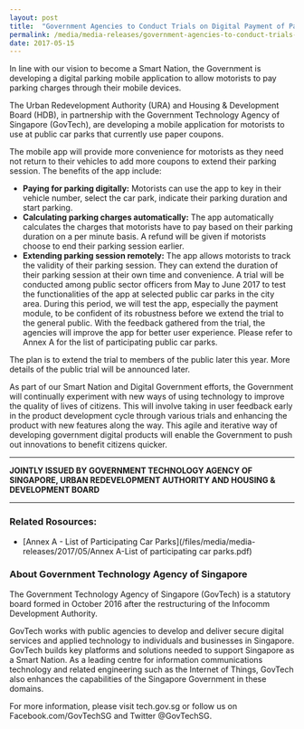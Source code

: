 ```yaml
---
layout: post
title:  "Government Agencies to Conduct Trials on Digital Payment of Parking Charges"
permalink: /media/media-releases/government-agencies-to-conduct-trials-on-digital-payment-of-parking-charges
date: 2017-05-15
---
```

In line with our vision to become a Smart Nation, the Government is developing a digital parking mobile application to allow motorists to pay parking charges through their mobile devices.

The Urban Redevelopment Authority (URA) and Housing & Development Board (HDB), in partnership with the Government Technology Agency of Singapore (GovTech), are developing a mobile application for motorists to use at public car parks that currently use paper coupons.

The mobile app will provide more convenience for motorists as they need not return to their vehicles to add more coupons to extend their parking session. The benefits of the app include:

* **Paying for parking digitally:** Motorists can use the app to key in their vehicle number, select the car park, indicate their parking duration and start parking.
* **Calculating parking charges automatically:** The app automatically calculates the charges that motorists have to pay based on their parking duration on a per minute basis. A refund will be given if motorists choose to end their parking session earlier.
* **Extending parking session remotely:** The app allows motorists to track the validity of their parking session. They can extend the duration of their parking session at their own time and convenience.
A trial will be conducted among public sector officers from May to June 2017 to test the functionalities of the app at selected public car parks in the city area. During this period, we will test the app, especially the payment module, to be confident of its robustness before we extend the trial to the general public. With the feedback gathered from the trial, the agencies will improve the app for better user experience. Please refer to Annex A for the list of participating public car parks.

The plan is to extend the trial to members of the public later this year. More details of the public trial will be announced later.

As part of our Smart Nation and Digital Government efforts, the Government will continually experiment with new ways of using technology to improve the quality of lives of citizens. This will involve taking in user feedback early in the product development cycle through various trials and enhancing the product with new features along the way. This agile and iterative way of developing government digital products will enable the Government to push out innovations to benefit citizens quicker.

---

**JOINTLY ISSUED BY GOVERNMENT TECHNOLOGY AGENCY OF SINGAPORE, URBAN REDEVELOPMENT AUTHORITY AND HOUSING & DEVELOPMENT BOARD**

---

### **Related Rosources:**
* [Annex A - List of Participating Car Parks](/files/media/media-releases/2017/05/Annex A-List of participating car parks.pdf)


### **About Government Technology Agency of Singapore**
The Government Technology Agency of Singapore (GovTech) is a statutory board formed in October 2016 after the restructuring of the Infocomm Development Authority.

GovTech works with public agencies to develop and deliver secure digital services and applied technology to individuals and businesses in Singapore. GovTech builds key platforms and solutions needed to support Singapore as a Smart Nation. As a leading centre for information communications technology and related engineering such as the Internet of Things, GovTech also enhances the capabilities of the Singapore Government in these domains.

For more information, please visit tech.gov.sg or follow us on Facebook.com/GovTechSG and Twitter @GovTechSG.
